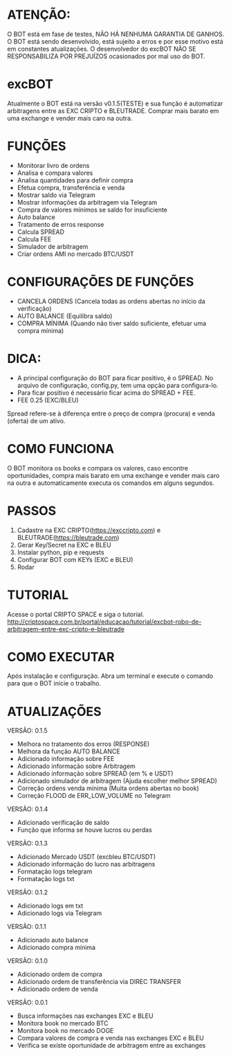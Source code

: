 # ATENÇÃO:
O BOT está em fase de testes, NÃO HÁ NENHUMA GARANTIA DE GANHOS. O BOT está sendo desenvolvido, está sujeito a erros e por esse motivo está em constantes atualizações. O desenvolvedor do excBOT NÃO SE RESPONSABILIZA POR PREJUÍZOS ocasionados por mal uso do BOT.

# excBOT
Atualmente o BOT está na versão v0.1.5(TESTE) e sua função é automatizar arbitragens entre as EXC CRIPTO e BLEUTRADE. Comprar mais barato em uma exchange e vender mais caro na outra.

# FUNÇÕES
* Monitorar livro de ordens
* Analisa e compara valores
* Analisa quantidades para definir compra
* Efetua compra, transferência e venda
* Mostrar saldo via Telegram
* Mostrar informações da arbitragem via Telegram
* Compra de valores mínimos se saldo for insuficiente
* Auto balance
* Tratamento de erros response
* Calcula SPREAD
* Calcula FEE
* Simulador de arbitragem
* Criar ordens AMI no mercado BTC/USDT

# CONFIGURAÇÕES DE FUNÇÕES
* CANCELA ORDENS (Cancela todas as ordens abertas no início da verificação)
* AUTO BALANCE (Equilibra saldo)
* COMPRA MÍNIMA (Quando não tiver saldo suficiente, efetuar uma compra mínima)

# DICA:
* A principal configuração do BOT para ficar positivo, é o SPREAD. No arquivo de configuração, config.py, tem uma opção para configura-lo.
* Para ficar positivo é necessário ficar acima do SPREAD + FEE.
* FEE  0.25 (EXC/BLEU)

Spread refere-se à diferença entre o preço de compra (procura) e venda (oferta) de um ativo.

# COMO FUNCIONA
O BOT monitora os books e compara os valores, caso encontre oportunidades, compra mais barato em uma exchange e vender mais caro na outra e automaticamente executa os comandos em alguns segundos.

# PASSOS
1. Cadastre na EXC CRIPTO(https://exccripto.com) e BLEUTRADE(https://bleutrade.com)
2. Gerar Key/Secret na EXC e BLEU
3. Instalar python, pip e requests
4. Configurar BOT com KEYs (EXC e BLEU)
5. Rodar

# TUTORIAL
Acesse o portal CRIPTO SPACE e siga o tutorial. http://criptospace.com.br/portal/educacao/tutorial/excbot-robo-de-arbitragem-entre-exc-cripto-e-bleutrade 

# COMO EXECUTAR
Após instalação e configuração. Abra um terminal e execute o comando para que o BOT inicie o trabalho.

# ATUALIZAÇÕES

VERSÃO: 0.1.5
- Melhora no tratamento dos erros (RESPONSE)
- Melhora da função AUTO BALANCE
- Adicionado informação sobre FEE
- Adicionado informação sobre Arbitragem
- Adicionado informação sobre SPREAD (em % e USDT)
- Adicionado simulador de arbitragem (Ajuda escolher melhor SPREAD)
- Correção ordens venda mínima (Muita ordens abertas no book)
- Correção FLOOD de ERR_LOW_VOLUME no Telegram

VERSÃO: 0.1.4
- Adicionado verificação de saldo
- Função que informa se houve lucros ou perdas

VERSÃO: 0.1.3
- Adicionado Mercado USDT (excbleu BTC/USDT)
- Adicionado informação do lucro nas arbitragens
- Formatação logs telegram
- Formatação logs txt

VERSÃO: 0.1.2
- Adicionado logs em txt
- Adicionado logs via Telegram 

VERSÃO: 0.1.1
- Adicionado auto balance
- Adicionado compra mínima

VERSÃO: 0.1.0
- Adicionado ordem de compra
- Adicionado ordem de transferência via DIREC TRANSFER
- Adicionado ordem de venda

VERSÃO: 0.0.1
- Busca informações nas exchanges EXC e BLEU
- Monitora book no mercado BTC
- Monitora book no mercado DOGE
- Compara valores de compra e venda nas exchanges EXC e BLEU
- Verifica se existe oportunidade de arbitragem entre as exchanges
